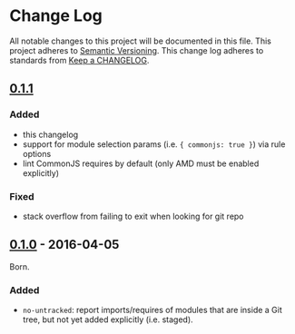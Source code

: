 # Change Log
All notable changes to this project will be documented in this file.
This project adheres to [Semantic Versioning](http://semver.org/).
This change log adheres to standards from [Keep a CHANGELOG](http://keepachangelog.com).

## [0.1.1]
### Added
- this changelog
- support for module selection params (i.e. `{ commonjs: true }`) via rule options
- lint CommonJS requires by default (only AMD must be enabled explicitly)

### Fixed
- stack overflow from failing to exit when looking for git repo

## [0.1.0] - 2016-04-05
Born.

### Added
- `no-untracked`: report imports/requires of modules that are inside a Git tree,
  but not yet added explicitly (i.e. staged).


[`import/cache` setting]: ./README.md#importcache

[Unreleased]: https://github.com/benmosher/eslint-plugin-import/compare/v0.1.1...HEAD
[0.1.1]: https://github.com/benmosher/eslint-plugin-import/compare/v0.1.0...v0.1.1
[0.1.0]: https://github.com/benmosher/eslint-plugin-import/compare/...v0.1.0
